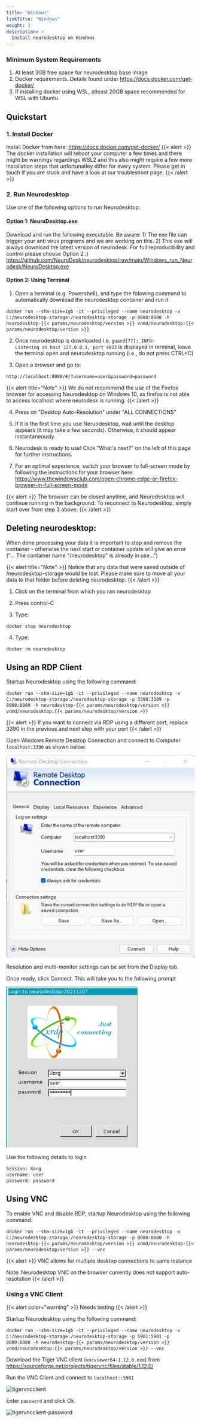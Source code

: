 ```yaml
---
title: "Windows"
linkTitle: "Windows"
weight: 3
description: >
  Install neurodesktop on Windows
---
```


### Minimum System Requirements
1. At least 3GB free space for neurodesktop base image
2. Docker requirements. Details found under https://docs.docker.com/get-docker/
3. If installing docker using WSL, atleast 20GB space recommended for WSL with Ubuntu

## Quickstart
### 1. Install Docker
Install Docker from here: https://docs.docker.com/get-docker/
{{< alert >}}
The docker installation will reboot your computer a few times and there might be warnings regardings WSL2 and this also might require a few more installation steps that unfortunatley differ for every system. Please get in touch if you are stuck and have a look at our troubleshoot page.
{{< /alert >}}

### 2. Run Neurodesktop
Use one of the following options to run Neurodesktop:

#### Option 1: NeuroDesktop.exe
Download and run the following executable. Be aware: 1) The exe file can trigger your anti virus programs and we are working on this. 2) This exe will always download the latest version of neurodesk. For full reproducibility and control please choose Option 2 :)
https://github.com/NeuroDesk/neurodesktop/raw/main/Windows_run_Neurodesk/NeuroDesktop.exe

#### Option 2: Using Terminal
1. Open a terminal (e.g. Powershell), and type the folowing command to automatically download the neurodesktop container and run it

<pre class="language-batch command-line" data-prompt=">">
<code>docker run --shm-size=1gb -it --privileged --name neurodesktop -v C:/neurodesktop-storage:/neurodesktop-storage -p 8080:8080 -h neurodesktop-{{< params/neurodesktop/version >}} vnmd/neurodesktop:{{< params/neurodesktop/version >}}</code>
</pre>

<!-- neurodesktop version found in neurodesk.github.io/data/neurodesktop.toml -->
2. Once neurodesktop is downloaded i.e. `guacd[77]: INFO:        Listening on host 127.0.0.1, port 4822` is displayed in terminal,  leave the terminal open and neurodesktop running (i.e., do not press CTRL+C)

3. Open a browser and go to:
```
http://localhost:8080/#/?username=user&password=password
```

{{< alert title="Note" >}}
We do not recommend the use of the Firefox browser for accessing Neurodesktop on Windows 10, as firefox is not able to access localhost where neurodesk is running. 
{{< /alert >}}

4. Press on "Desktop Auto-Resolution" under "ALL CONNECTIONS"

5. If it is the first time you use Neruodesktop, wait until the desktop appears (it may take a few seconds). Otherwise, it should appear instantaneously.

6. Neurodesk is ready to use! Click "What's next?" on the left of this page for further instructions.     

7. For an optimal experience, switch your browser to full-screen mode by following the instructions for your browser here:
https://www.thewindowsclub.com/open-chrome-edge-or-firefox-browser-in-full-screen-mode

{{< alert >}}
The browser can be closed anytime, and Neurodesktop will continue running in the background. To reconnect to Neurodesktop, simply start over from step 3 above.
{{< /alert >}}


## Deleting neurodesktop:
When done processing your data it is important to stop and remove the container - otherwise the next start or container update will give an error ("... The container name "/neurodesktop" is already in use...")

{{< alert title="Note" >}}
Notice that any data that were saved outside of /neurodesktop-storage would be lost. Please make sure to move all your data to that folder before deleting neurodesktop.
{{< /alert >}}

1. Click on the terminal from which you ran neurodesktop

2. Press control-C

3. Type:
```
docker stop neurodesktop
```
4. Type:
```
docker rm neurodesktop
```

## Using an RDP Client
Startup Neurodesktop using the following command:

<pre class="language-batch command-line" data-prompt=">">
<code>docker run --shm-size=1gb -it --privileged --name neurodesktop -v C:/neurodesktop-storage:/neurodesktop-storage -p 3390:3389 -p 8080:8080 -h neurodesktop-{{< params/neurodesktop/version >}} vnmd/neurodesktop:{{< params/neurodesktop/version >}}</code>
</pre>
{{< alert >}}
If you want to connect via RDP using a different port, replace 3390 in the previous and next step with your port
{{< /alert >}}

Open Windows Remote Desktop Connection and connect to Computer `localhost:3390` as shown below. 


![win-rdp-1](/neurodesktop/getting-started/win-rdp-1.png 'win-rdp-1')

Resolution and multi-monitor settings can be set from the Display tab. 

Once ready, click Connect. This will take you to the following prompt

![win-rdp-1](/neurodesktop/getting-started/win-rdp-2.png 'win-rdp-2')

Use the following details to login
```
Session: Xorg
username: user
password: password
```

## Using VNC

To enable VNC and disable RDP, startup Neurodesktop using the following command:

<pre class="language-batch command-line" data-prompt=">">
<code>docker run --shm-size=1gb -it --privileged --name neurodesktop -v C:/neurodesktop-storage:/neurodesktop-storage -p 8080:8080 -h neurodesktop-{{< params/neurodesktop/version >}} vnmd/neurodesktop:{{< params/neurodesktop/version >}} --vnc </code>
</pre>

{{< alert >}}
VNC allows for multiple desktop connections to same instance

Note: Neurodesktop VNC on the browser currently does not support auto-resolution 
{{< /alert >}}

### Using a VNC Client

{{< alert color="warning" >}}
Needs testing
{{< /alert >}}

Startup Neurodesktop using the following command:

<pre class="language-batch command-line" data-prompt=">">
<code>docker run --shm-size=1gb -it --privileged --name neurodesktop -v C:/neurodesktop-storage:/neurodesktop-storage -p 5901:5901 -p 8080:8080 -h neurodesktop-{{< params/neurodesktop/version >}} vnmd/neurodesktop:{{< params/neurodesktop/version >}} --vnc </code>
</pre>

Download the Tiger VNC client (`vncviewer64-1.12.0.exe`) from https://sourceforge.net/projects/tigervnc/files/stable/1.12.0/

Run the VNC Client and connect to `localhost::5901`

![tigervncclient](/neurodesktop/getting-started/vnc/tigervncclient.png 'tigervncclient')

Enter `password` and click Ok.

![tigervncclient-password](/neurodesktop/getting-started/vnc/tigervncclient-password.png 'tigervncclient-password')

